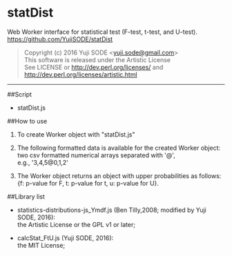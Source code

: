 # statDist
Web Worker interface for statistical test (F-test, t-test, and U-test).  
https://github.com/YujiSODE/statDist

>Copyright (c) 2016 Yuji SODE \<yuji.sode@gmail.com\>  
>This software is released under the Artistic License  
>See LICENSE or http://dev.perl.org/licenses/ and http://dev.perl.org/licenses/artistic.html
______

##Script
* statDist.js

##How to use
1. To create Worker object with "statDist.js"  
   
2. The following formatted data is available for the created Worker object:  
   two csv formatted numerical arrays separated with '@',  
  e.g., '3,4,5@0,1,2'  
   
3. The Worker object returns an object with upper probabilities as follows:  
  {f: p-value for F, t: p-value for t, u: p-value for U}.

##Library list
* statistics-distributions-js_Ymdf.js (Ben Tilly,2008; modified by Yuji SODE, 2016):  
  the Artistic License or the GPL v1 or later;  
  
* calcStat_FtU.js (Yuji SODE, 2016):  
  the MIT License;
